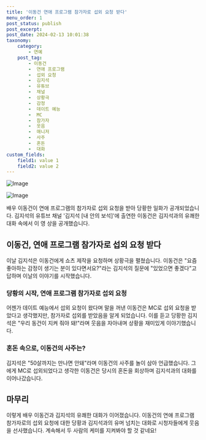 ```yaml
---
title: '이동건 연애 프로그램 참가자로 섭외 요청 받다'
menu_order: 1
post_status: publish
post_excerpt: 
post_date: 2024-02-13 10:01:38
taxonomy:
    category:
        - 연예
    post_tag:
        - 이동건
        -  연애 프로그램
        -  섭외 요청
        -  김지석
        -  유튜브
        -  채널
        -  상황극
        -  감정
        -  데이트 예능
        -  MC
        -  참가자
        -  웃음
        -  매니저
        -  사주
        -  혼돈
        -  대화
custom_fields:
    field1: value 1
    field2: value 2
---
```


![Image](https://mimgnews.pstatic.net/image/311/2024/02/12/0001690781_001_20240212175701295.jpg?type=w540)

![Image](https://ssl.pstatic.net/mimgnews/image/311/2024/02/12/0001690781_002_20240212175701336.jpg?type=w540)

배우 이동건이 연애 프로그램의 참가자로 섭외 요청을 받아 당황한 일화가 공개되었습니다. 김지석의 유튜브 채널 '김지석 [내 안의 보석]'에 출연한 이동건은 김지석과의 유쾌한 대화 속에서 이 영 상을 공개했습니다.
## 이동건, 연애 프로그램 참가자로 섭외 요청 받다
이날 김지석은 이동건에게 쇼츠 제작을 요청하며 상황극을 펼쳤습니다. 이동건은 "요즘 좋아하는 감정이 생기는 분이 있다면서요?"라는 김지석의 질문에 "있었으면 좋겠다"고 답하며 이날의 이야기를 시작했습니다.
### 당황의 시작, 연애 프로그램 참가자로 섭외 요청
어젠가 데이트 예능에서 섭외 요청이 왔다며 말을 꺼낸 이동건은 MC로 섭외 요청을 받았다고 생각했지만, 참가자로 섭외를 받았음을 알게 되었습니다. 이를 듣고 당황한 김지석은 "우리 동건이 지켜 줘야 돼!"라며 웃음을 자아내며 상황을 재미있게 이야기했습니다.
### 혼돈 속으로, 이동건의 사주는?
김지석은 "50살까지는 만나면 안돼"라며 이동건의 사주를 놀이 삼아 언급했습니다. 그에게 MC로 섭외되었다고 생각한 이동건은 당시의 혼돈을 회상하며 김지석과의 대화를 이어나갔습니다.
## 마무리
이렇게 배우 이동건과 김지석의 유쾌한 대화가 이어졌습니다. 이동건의 연애 프로그램 참가자로의 섭외 요청에 대한 당황과 김지석과의 유머 넘치는 대화로 시청자들에게 웃음을 선사했습니다. 계속해서 두 사람의 케미를 지켜봐야 할 것 같네요!

